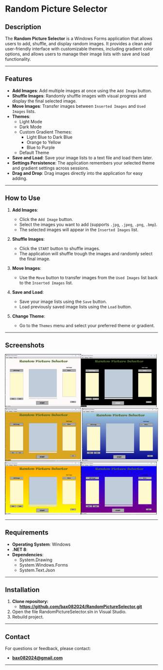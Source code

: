 # Random Picture Selector

## Description
The **Random Picture Selector** is a Windows Forms application that allows users to add, 
shuffle, and display random images. 
It provides a clean and user-friendly interface with customizable themes, including gradient color options,
and allows users to manage their image lists with save and load functionality.

---

## Features
- **Add Images**: Add multiple images at once using the `Add Image` button.
- **Shuffle Images**: Randomly shuffle images with visual progress and display the final selected image.
- **Move Images**: Transfer images between `Inserted Images` and `Used Images` lists.
- **Themes**: 
  - Light Mode
  - Dark Mode
  - Custom Gradient Themes:
    - Light Blue to Dark Blue
    - Orange to Yellow
    - Blue to Purple
  - Default Theme
- **Save and Load**: Save your image lists to a text file and load them later.
- **Settings Persistence**: The application remembers your selected theme and gradient settings across sessions.
- **Drag and Drop**: Drag images directly into the application for easy adding.

---

## How to Use
1. **Add Images**:
   - Click the `Add Image` button.
   - Select the images you want to add (supports `.jpg`, `.jpeg`, `.png`, `.bmp`).
   - The selected images will appear in the `Inserted Images` list.
   
2. **Shuffle Images**:
   - Click the `START` button to shuffle images.
   - The application will shuffle trough the images and randomly select the final image.
   
3. **Move Images**:
   - Use the `Move` button to transfer images from the `Used Images` list back to the `Inserted Images` list.
   
4. **Save and Load**:
   - Save your image lists using the `Save` button.
   - Load previously saved image lists using the `Load` button.

5. **Change Theme**:
   - Go to the `Themes` menu and select your preferred theme or gradient.

---

## Screenshots
<img src="Images/white.png" alt="7" width="250"><img src="Images/dark.png" alt="2" width="250"><img src="Images/default.png" alt="3" width="250">
<img src="Images/blue.png" alt="4" width="250"><img src="Images/orange.png" alt="5" width="250"><img src="Images/purple.png" alt="6" width="250">

---

## Requirements
- **Operating System**: Windows
- **.NET 8**: 
- **Dependencies**:
  - System.Drawing
  - System.Windows.Forms
  - System.Text.Json

---

## Installation 

1. **Clone repository:**
    - **https://github.com/bax082024/RandomPictureSelector.git**
2. Open the file RandomPictureSelector.sln in Visual Studio.
3. Rebuild project.

---

## Contact

For questions or feedback, please contact:

- **bax082024@gmail.com**

---


